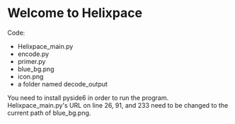 # Welcome to Helixpace

Code:
- Helixpace_main.py
- encode.py
- primer.py
- blue_bg.png
- icon.png
- a folder named decode_output

You need to install pyside6 in order to run the program. Helixpace_main.py's URL on line 26, 91, and 233 need to be changed to the current path of blue_bg.png. 
